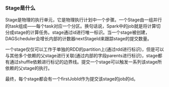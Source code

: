### Stage是什么  
Stage是物理的执行单元，它是物理执行计划中一个步骤。一个Stage由一组并行的task组成——每个task对应一个分区。换句话说，Spark中的job就是将计算切分成stage的计算任务。stage通过id进行唯一标识。当一个stage被创建，DAGScheduler会增长内部的计数器nextStageId来跟踪stage的提交数量。  

一个stage仅仅可以工作于单独的RDD的partition上(通过rdd进行标识)，但是可以与其他多个依赖的父stage进行关联(通过内部的字段parents进行标识)，stage都有通过shuffle依赖进行标记的边界线。提交一个stage可以触发一系列该stage所依赖的父stage的执行。  

最终，每个stage都会有一个firstJobId作为提交该stage的job的id。

